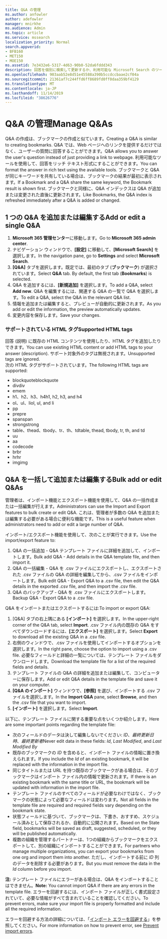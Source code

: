 ```yaml
---
title: Q&A の管理
ms.author: anfowler
author: adefowler
manager: mnirkhe
ms.audience: Admin
ms.topic: article
ms.service: mssearch
localization_priority: Normal
search.appverid:
- BFB160
- MET150
- MOE150
ms.assetid: 7e3432e6-5317-4d63-90b0-52da6fddd343
description: 回答を個別に検索して更新するか、利用可能な Microsoft Search のツールを使用して一括ですべての回答を編集します
ms.openlocfilehash: 903aab52e8d51e45588a390b5ccdccbaae2cf04a
ms.sourcegitcommit: 21361af7c244ffd6ff8689fd0ff0daa359bf4129
ms.translationtype: MT
ms.contentlocale: ja-JP
ms.lasthandoff: 11/14/2019
ms.locfileid: "38626776"
---
```

# <a name="manage-qas"></a><span data-ttu-id="3750b-103">Q&A の管理</span><span class="sxs-lookup"><span data-stu-id="3750b-103">Manage Q&As</span></span>

<span data-ttu-id="3750b-104">Q&A の作成は、ブックマークの作成と似ています。</span><span class="sxs-lookup"><span data-stu-id="3750b-104">Creating a Q&A is similar to creating bookmarks.</span></span> <span data-ttu-id="3750b-105">Q&A では、Web ページへのリンクを提供するだけではなく、ユーザーの質問に回答することができます。</span><span class="sxs-lookup"><span data-stu-id="3750b-105">Q&A allows you to answer the user's question instead of just providing a link to webpage.</span></span> <span data-ttu-id="3750b-106">利用可能なツールを使用して、回答をリッチ テキスト形式にすることができます。</span><span class="sxs-lookup"><span data-stu-id="3750b-106">You can format the answer in rich text using the available tools.</span></span> <span data-ttu-id="3750b-107">ブックマークと Q&A が同じキーワードを共有している場合は、ブックマークの結果が最初に表示されます。</span><span class="sxs-lookup"><span data-stu-id="3750b-107">If a Bookmark and a Q&A share the same keyword, the Bookmark result is shown first.</span></span> <span data-ttu-id="3750b-108">ブックマークと同様に、Q&A インデックスは Q&A が追加または変更された直後に更新されます。</span><span class="sxs-lookup"><span data-stu-id="3750b-108">Like Bookmarks, the Q&A index is refreshed immediately after a Q&A is added or changed.</span></span> 

## <a name="add-or-edit-a-single-qa"></a><span data-ttu-id="3750b-109">1 つの Q&A を追加または編集する</span><span class="sxs-lookup"><span data-stu-id="3750b-109">Add or edit a single Q&A</span></span>
1. <span data-ttu-id="3750b-110">**Microsoft 365 管理センター**に移動します。</span><span class="sxs-lookup"><span data-stu-id="3750b-110">Go to **Microsoft 365 admin center**.</span></span>
1. <span data-ttu-id="3750b-111">ナビゲーション ウィンドウで、**[設定]** に移動して、**[Microsoft Search]** を選択します。</span><span class="sxs-lookup"><span data-stu-id="3750b-111">In the navigation pane, go to **Settings** and select **Microsoft Search**.</span></span>
1. <span data-ttu-id="3750b-112">**[Q&A]** タブを選択します。既定では、最初のタブ (**ブックマーク**) が選択されています。</span><span class="sxs-lookup"><span data-stu-id="3750b-112">Select **Q&A** tab. By default, the first tab (**Bookmarks**) is selected.</span></span>
1. <span data-ttu-id="3750b-113">Q&A を追加するには、**[新規追加]** を選択します。</span><span class="sxs-lookup"><span data-stu-id="3750b-113">To add a Q&A, select **Add new**.</span></span>
<span data-ttu-id="3750b-114">Q&A を編集するには、関連する Q&A の一覧で Q&A を選択します。</span><span class="sxs-lookup"><span data-stu-id="3750b-114">To edit a Q&A, select the Q&A in the relevant Q&A list.</span></span>
1. <span data-ttu-id="3750b-115">情報を追加または編集すると、プレビューが自動的に更新されます。</span><span class="sxs-lookup"><span data-stu-id="3750b-115">As you add or edit the information, the preview automatically updates.</span></span>
1. <span data-ttu-id="3750b-116">変更内容を保存します。</span><span class="sxs-lookup"><span data-stu-id="3750b-116">Save your changes.</span></span>

### <a name="supported-html-tags"></a><span data-ttu-id="3750b-117">サポートされている HTML タグ</span><span class="sxs-lookup"><span data-stu-id="3750b-117">Supported HTML tags</span></span>
<span data-ttu-id="3750b-118">回答 (説明) に既存の HTML コンテンツを使用したり、HTML タグを追加したりできます。</span><span class="sxs-lookup"><span data-stu-id="3750b-118">You can use existing HTML content or add HTML tags to your answer (description).</span></span> <span data-ttu-id="3750b-119">サポート対象外のタグは無視されます。</span><span class="sxs-lookup"><span data-stu-id="3750b-119">Unsupported tags are ignored.</span></span>  
<span data-ttu-id="3750b-120">次の HTML タグがサポートされています。</span><span class="sxs-lookup"><span data-stu-id="3750b-120">The following HTML tags are supported:</span></span>
- <span data-ttu-id="3750b-121">blockquote</span><span class="sxs-lookup"><span data-stu-id="3750b-121">blockquote</span></span>
- <span data-ttu-id="3750b-122">div</span><span class="sxs-lookup"><span data-stu-id="3750b-122">div</span></span>
- <span data-ttu-id="3750b-123">em</span><span class="sxs-lookup"><span data-stu-id="3750b-123">em</span></span>
- <span data-ttu-id="3750b-124">h1、h2、h3、h4</span><span class="sxs-lookup"><span data-stu-id="3750b-124">h1, h2, h3, and h4</span></span>
- <span data-ttu-id="3750b-125">ol、ul、li</span><span class="sxs-lookup"><span data-stu-id="3750b-125">ol, ul, and li</span></span>
- <span data-ttu-id="3750b-126">p</span><span class="sxs-lookup"><span data-stu-id="3750b-126">p</span></span>
- <span data-ttu-id="3750b-127">pre</span><span class="sxs-lookup"><span data-stu-id="3750b-127">pre</span></span>
- <span data-ttu-id="3750b-128">span</span><span class="sxs-lookup"><span data-stu-id="3750b-128">span</span></span>
- <span data-ttu-id="3750b-129">strong</span><span class="sxs-lookup"><span data-stu-id="3750b-129">strong</span></span>
- <span data-ttu-id="3750b-130">table、thead、tbody、tr、th、td</span><span class="sxs-lookup"><span data-stu-id="3750b-130">table, thead, tbody, tr, th, and td</span></span>
- <span data-ttu-id="3750b-131">u</span><span class="sxs-lookup"><span data-stu-id="3750b-131">u</span></span>
- <span data-ttu-id="3750b-132">a</span><span class="sxs-lookup"><span data-stu-id="3750b-132">a</span></span>
- <span data-ttu-id="3750b-133">code</span><span class="sxs-lookup"><span data-stu-id="3750b-133">code</span></span>
- <span data-ttu-id="3750b-134">br</span><span class="sxs-lookup"><span data-stu-id="3750b-134">br</span></span>
- <span data-ttu-id="3750b-135">hr</span><span class="sxs-lookup"><span data-stu-id="3750b-135">hr</span></span>
- <span data-ttu-id="3750b-136">img</span><span class="sxs-lookup"><span data-stu-id="3750b-136">img</span></span>

## <a name="bulk-add-or-edit-qas"></a><span data-ttu-id="3750b-137">Q&A を一括して追加または編集する</span><span class="sxs-lookup"><span data-stu-id="3750b-137">Bulk add or edit Q&As</span></span>
<span data-ttu-id="3750b-138">管理者は、インポート機能とエクスポート機能を使用して、Q&A の一括作成または一括編集が行えます。</span><span class="sxs-lookup"><span data-stu-id="3750b-138">Administrators can use the Import and Export features to bulk create or edit Q&A.</span></span> <span data-ttu-id="3750b-139">これは、管理者が多数の Q&A を追加または編集する必要がある場合に便利な機能です。</span><span class="sxs-lookup"><span data-stu-id="3750b-139">This is a useful feature when administrators need to add or edit a large number of Q&A.</span></span> 

<span data-ttu-id="3750b-140">インポート/エクスポート機能を使用して、次のことが実行できます。</span><span class="sxs-lookup"><span data-stu-id="3750b-140">Use the import/export feature to:</span></span>
1. <span data-ttu-id="3750b-141">Q&A の一括追加 - Q&A テンプレート ファイルに詳細を追加して、インポートします。</span><span class="sxs-lookup"><span data-stu-id="3750b-141">Bulk add Q&A - Add details in the Q&A template file, and then import it.</span></span>
1. <span data-ttu-id="3750b-142">Q&A の一括編集 - Q&A を .csv ファイルにエクスポートし、エクスポートされた .csv ファイルの Q&A の詳細を編集してから、.csv ファイルをインポートします。</span><span class="sxs-lookup"><span data-stu-id="3750b-142">Bulk edit Q&A - Export Q&A to a .csv file, then edit the Q&A details in the exported .csv file, and then import the .csv file.</span></span>
1. <span data-ttu-id="3750b-143">Q&A のバックアップ - Q&A を .csv ファイルにエクスポートします。</span><span class="sxs-lookup"><span data-stu-id="3750b-143">Backup Q&A - Export Q&A to a .csv file.</span></span>

<span data-ttu-id="3750b-144">Q&A をインポートまたはエクスポートするには:</span><span class="sxs-lookup"><span data-stu-id="3750b-144">To import or export Q&A:</span></span>
1. <span data-ttu-id="3750b-145">[Q&A] タブの右上隅にある **[インポート]** を選択します。</span><span class="sxs-lookup"><span data-stu-id="3750b-145">In the upper-right corner of the Q&A tab, select **Import**.</span></span> <span data-ttu-id="3750b-146">.csv ファイル内の既存の Q&A をすべてダウンロードするには、**[エクスポート]** を選択します。</span><span class="sxs-lookup"><span data-stu-id="3750b-146">Select **Export** to download all the existing Q&A in a .csv file.</span></span>
1. <span data-ttu-id="3750b-147">右側のウィンドウで、.csv ファイルを使用してインポートするオプションを選択します。</span><span class="sxs-lookup"><span data-stu-id="3750b-147">In the right pane, choose the option to import using a .csv file.</span></span>
<span data-ttu-id="3750b-148">必要なフィールドと詳細の一覧については、テンプレート ファイルをダウンロードします。</span><span class="sxs-lookup"><span data-stu-id="3750b-148">Download the template file for a list of the required fields and details.</span></span> 
1. <span data-ttu-id="3750b-149">テンプレート ファイルの Q&A の詳細を追加または編集して、コンピューターに保存します。</span><span class="sxs-lookup"><span data-stu-id="3750b-149">Add or edit Q&A details in the template file and save it on your computer.</span></span> 
1. <span data-ttu-id="3750b-150">**[Q&A のインポート]** ウィンドウで、**[参照]** を選び、インポートする .csv ファイルを選択します。</span><span class="sxs-lookup"><span data-stu-id="3750b-150">In the **Import Q&A** pane, select **Browse**, and then the .csv file that you want to import.</span></span>
1. <span data-ttu-id="3750b-151">**[インポート]** を選択します。</span><span class="sxs-lookup"><span data-stu-id="3750b-151">Select **Import**.</span></span>

<span data-ttu-id="3750b-152">以下に、テンプレート ファイルに関する重要な点をいくつか紹介します。</span><span class="sxs-lookup"><span data-stu-id="3750b-152">Here are some important points regarding the template file:</span></span>
- <span data-ttu-id="3750b-153">次のフィールドのデータは決して編集しないでください: *ID*、*最終更新日時*、*最終更新者*</span><span class="sxs-lookup"><span data-stu-id="3750b-153">Never edit data in these fields: *Id*, *Last Modified*, and *Last Modified By*</span></span>
- <span data-ttu-id="3750b-154">既存のブックマークの *ID* を含めると、インポート ファイルの情報に置き換えられます。</span><span class="sxs-lookup"><span data-stu-id="3750b-154">If you include the *Id* of an existing bookmark, it will be replaced with the information in the import file.</span></span>
- <span data-ttu-id="3750b-155">同じタイトルまたは URL を持つ既存のブックマークがある場合は、そのブックマークはインポート ファイル内の情報で更新されます。</span><span class="sxs-lookup"><span data-stu-id="3750b-155">If there is an existing bookmark with the same title or URL, the bookmark will be updated with information in the import file.</span></span>
- <span data-ttu-id="3750b-156">テンプレート ファイルのすべてのフィールドが必要なわけではなく、ブックマークの状態によって必要なフィールドは変わります。</span><span class="sxs-lookup"><span data-stu-id="3750b-156">Not all fields in the template file are required and required fields vary depending on the bookmark state.</span></span>
- <span data-ttu-id="3750b-157">状態フィールドに基づいて、ブックマークは、下書き、おすすめ、スケジュール済みとして保存されるか、自動的に公開されます。</span><span class="sxs-lookup"><span data-stu-id="3750b-157">Based on the State field, bookmarks will be saved as draft, suggested, scheduled, or they will be published automatically.</span></span>
- <span data-ttu-id="3750b-158">複数の組織を管理するパートナーは、1つの組織からブックマークをエクスポートして、別の組織にインポートすることができます。</span><span class="sxs-lookup"><span data-stu-id="3750b-158">For partners who manage multiple organizations, you can export your bookmarks from one org and import them into another.</span></span> <span data-ttu-id="3750b-159">ただし、インポートする前に *ID* 列のデータを削除する必要があります。</span><span class="sxs-lookup"><span data-stu-id="3750b-159">But you must remove the data in the *Id* column before you import.</span></span>

<span data-ttu-id="3750b-160">**注:** テンプレート ファイルにエラーがある場合は、Q&A をインポートすることはできません。</span><span class="sxs-lookup"><span data-stu-id="3750b-160">**Note:** You cannot import Q&A if there are any errors in the template file.</span></span> <span data-ttu-id="3750b-161">エラーを回避するには、インポート ファイルが正しく書式設定されていて、必要な情報がすべて含まれていることを確認してください。</span><span class="sxs-lookup"><span data-stu-id="3750b-161">To prevent errors, make sure your import file is properly formatted and include all the required information.</span></span> 

<span data-ttu-id="3750b-162">エラーを回避する方法の詳細については、「[インポート エラーを回避する](manage-bookmarks.md#prevent-import-errors)」を参照してください。</span><span class="sxs-lookup"><span data-stu-id="3750b-162">For more information on how to prevent error, see [Prevent import errors](manage-bookmarks.md#prevent-import-errors).</span></span>